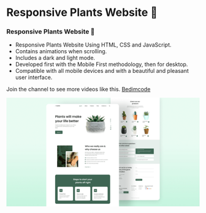 # Responsive Plants Website 🎍

### Responsive Plants Website 🎍

-   Responsive Plants Website Using HTML, CSS and JavaScript.
-   Contains animations when scrolling.
-   Includes a dark and light mode.
-   Developed first with the Mobile First methodology, then for desktop.
-   Compatible with all mobile devices and with a beautiful and pleasant user interface.

Join the channel to see more videos like this. [Bedimcode](https://www.youtube.com/c/Bedimcode)

![plants website](/preview.png)
